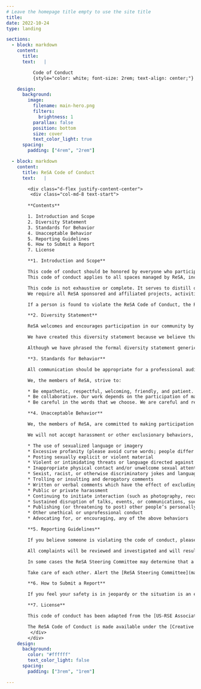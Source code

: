 ```yaml
---
# Leave the homepage title empty to use the site title
title:
date: 2022-10-24
type: landing

sections:
  - block: markdown
    content:
      title:
      text:   |

          Code of Conduct
          {style="color: white; font-size: 2rem; text-align: center;"} 

    design:
      background:
        image:
          filename: main-hero.png
          filters:
            brightness: 1
          parallax: false
          position: bottom
          size: cover
          text_color_light: true     
      spacing:
        padding: ["4rem", "2rem"]

  - block: markdown
    content:
      title: ReSA Code of Conduct
      text:   |

        <div class="d-flex justify-content-center">
         <div class="col-md-8 text-start">
        
        **Contents**

        1. Introduction and Scope    
        2. Diversity Statement    
        3. Standards for Behavior    
        4. Unacceptable Behavior    
        5. Reporting Guidelines    
        6. How to Submit a Report    
        7. License    

        **1. Introduction and Scope**

        This code of conduct should be honored by everyone who participates in the ReSA community. It should be honored in any ReSA related activities, by anyone claiming affiliation with ReSA, and especially when someone is representing ReSA in any role (including as an event volunteer or speaker).
        This code of conduct applies to all spaces managed by ReSA, including all public and private mailing lists, issue trackers, wikis, forums, code repositories, and any other communication channel used by our community. The code of conduct equally applies at ReSA events, regardless of virtual/physical setting, and governs standards of behavior for attendees, speakers, volunteers, booth staff, and event sponsors.

        This code is not exhaustive or complete. It serves to distill our understanding of a collaborative, inclusive community culture. Please try to follow this code in spirit as much as in letter, to create a friendly and productive environment that enriches the ReSA community.
        We require all ReSA sponsored and affiliated projects, activities, and events, to adopt a code of conduct that encourages a productive, respectful environment for all contributors and community members.

        If a person is found to violate the ReSA Code of Conduct, the ReSA Steering Committee may take any action they deem appropriate to resolve the situation, including warning the person in question, removing them from a specific activity, banning them from further participation in activities (in person or online), or expulsion from ReSA.

        **2. Diversity Statement**

        ReSA welcomes and encourages participation in our community by people of all backgrounds and identities. We are committed to promoting and sustaining a culture that values mutual respect, tolerance, and learning.  We work together as a community to help each other live out these values.

        We have created this diversity statement because we believe that a diverse community is stronger, more vibrant, and produces better software and better research. A diverse community where people treat each other with respect has more potential contributors, more sources for ideas, and fewer shared assumptions that might hinder the achievement of our goals.

        Although we have phrased the formal diversity statement generically to make it all-inclusive, we recognize that there are specific identities that are impacted by systemic discrimination and marginalization. We welcome all people to participate in ReSA regardless of their identity or background.

        **3. Standards for Behavior**

        All communication should be appropriate for a professional audience including people of many different backgrounds. Please always be kind and courteous. There is never a need to be mean, rude, or disrespectful. Thank you for helping make this a welcoming, friendly community for all.

        We, the members of ReSA, strive to:

        * Be empathetic, respectful, welcoming, friendly, and patient. We remember that every ReSA project, and program is crafted by human beings who deserve to be treated with kindness and empathy. We work together to resolve conflict and assume good intentions. We may all experience some frustration from time to time, but we do not allow frustration to turn into a personal attack. A community where people feel uncomfortable or threatened is not a productive one.
        * Be collaborative. Our work depends on the participation of many people, and in turn others depend on our work. Effective and friendly collaboration enables everyone to better achieve their goals.
        * Be careful in the words that we choose. We are careful and respectful in our communication, and we take responsibility for our own speech. Be kind to others. Do not insult or put down other members of the community.

        **4. Unacceptable Behavior**

        We, the members of ReSA, are committed to making participation in this community a harassment-free experience.

        We will not accept harassment or other exclusionary behaviors, such as:

        * The use of sexualized language or imagery
        * Excessive profanity (please avoid curse words; people differ greatly in their sensitivity to swearing)
        * Posting sexually explicit or violent material
        * Violent or intimidating threats or language directed against another person or group
        * Inappropriate physical contact and/or unwelcome sexual attention or sexual comments
        * Sexist, racist, or otherwise discriminatory jokes and language
        * Trolling or insulting and derogatory comments
        * Written or verbal comments which have the effect of excluding people on the basis of membership in a specific group, including level of experience, gender, gender identity and expression, sexual orientation, disability, neurotype, personal appearance, body size, race, ethnicity, age, religion, or nationality
        * Public or private harassment
        * Continuing to initiate interaction (such as photography, recording, messaging, or conversation) with someone after being asked to stop
        * Sustained disruption of talks, events, or communications, such as heckling of a speaker
        * Publishing (or threatening to post) other people’s personally identifying information (“doxing”), such as physical or electronic addresses, without explicit permission
        * Other unethical or unprofessional conduct
        * Advocating for, or encouraging, any of the above behaviors

        **5. Reporting Guidelines**

        If you believe someone is violating the code of conduct, please report this in a timely manner (see How to Submit a Report in the next section). Code of conduct violations reduce the value of the community for everyone. The ReSA Steering Committee takes reports of misconduct very seriously and are committed to preserving and maintaining the welcoming nature of our community.

        All complaints will be reviewed and investigated and will result in a response that is deemed necessary and appropriate to the circumstances. All reports will be kept confidential, with the exception of cases where the Steering Committee determines the report should be shared with law enforcement. In those cases, the report will be shared with the proper legal authorities.

        In some cases the ReSA Steering Committee may determine that a public statement will need to be made. If that is the case, the identities of all involved parties and reporters will normally remain confidential unless those individuals instruct us otherwise. The ReSA Steering Committee may decide to identify details of code of conduct violators in order to safeguard the community as a whole.

        Take care of each other. Alert the [ReSA Steering Committee](mailto:info@researchsoft.org) if you notice a dangerous situation, someone in distress, or violations of this code of conduct, even if they seem inconsequential.

        **6. How to Submit a Report**

        If you feel your safety is in jeopardy or the situation is an emergency, contact local law enforcement before making a report to  ReSA. ReSA is committed to promptly addressing any reported issues. If you have experienced or witnessed behavior that violates the ReSA Code of Conduct, please send an email to [conduct@researchsoft.org](mailto:conduct@researchsoft.org). These emails are sent to two staff from ReSA’s fiscal sponsor, [Code for Science and Society](https://codeforscience.org/): Danielle Robinson, President & Co-Executive Director; and Jessica Hardwicke, Sponsored Projects Services Manager; and the ReSA Director, Michelle Barker. An alternate contact is [Daniel S. Katz](mailto:d.katz@ieee.org), Chair of the ReSA Steering Committee. Please provide as much information as you can about the incident, such as where and when it occurred.

        **7. License**

        This code of conduct has been adapted from the [US-RSE Association Code of Conduct](https://us-rse.org/code-of-conduct/), which builds on the [NumFocus Code of Conduct](https://numfocus.org/code-of-conduct), which was itself adapted from numerous sources, including the [Geek Feminism wiki](http://geekfeminism.wikia.com/wiki/Conference_anti-harassment/Policy), created by the Ada Initiative and other volunteers, which is under a [Creative Commons Zero license](https://creativecommons.org/share-your-work/public-domain/cc0/), the [Contributor Covenant version 1.2.0](http://contributor-covenant.org/version/1/2/0/), the [Bokeh Code of Conduct](https://github.com/bokeh/bokeh/blob/master/CODE_OF_CONDUCT.md), the [SciPy Code of Conduct](https://github.com/jupyter/governance/blob/master/conduct/enforcement.md), the [Carpentries Code of Conduct](https://docs.carpentries.org/topic_folders/policies/code-of-conduct.html#enforcement-manual), and the [NeurIPS Code of Conduct](https://nips.cc/public/CodeOfConduct).

        The ReSA Code of Conduct is made available under the [Creative Commons Attribution 4.0 International license](https://creativecommons.org/licenses/by/4.0/) (CC BY 4.0).
         </div>
        </div>          
    design:
      background:
        color: "#ffffff"
        text_color_light: false  
      spacing:
        padding: ["3rem", "1rem"]        

---
```

